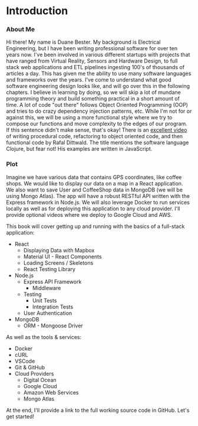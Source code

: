 # Introduction

### About Me

Hi there! My name is Duane Bester. My background is Electrical Engineering, but I have been writing professional software for over ten years now. I've been involved in various different startups with projects that have ranged from Virtual Reality, Sensors and Hardware Design, to full stack web applications and ETL pipelines ingesting 100's of thousands of articles a day. This has given me the ability to use many software languages and frameworks over the years. I've come to understand what good software engineering design looks like, and will go over this in the following chapters. I believe in learning by doing, so we will skip a lot of mundane programming theory and build something practical in a short amount of time. A lot of code "out there" follows Object Oriented Programming (OOP) and tries to do crazy dependency injection patterns, etc. While I'm not for or against this, we will be using a more functional style where we try to compose our functions and move complexity to the edges of our program. If this sentence didn't make sense, that's okay! There is an [excellent video](https://www.youtube.com/watch?v=vK1DazRK_a0) of writing procedural code, refactoring to object oriented code, and then functional code by Rafal Dittwald. The title mentions the software language Clojure, but fear not! His examples are written in JavaScript. 

### Plot
Imagine we have various data that contains GPS coordinates, like coffee shops. We would like to display our data on a map in a React application. We also want to save User and CoffeeShop data in MongoDB (we will be using Mongo Atlas). The app will have a robust RESTful API written with the Express framework in Node.js. We will also leverage Docker to run services locally as well as for deploying this application to any cloud provider. I'll provide optional videos where we deploy to Google Cloud and AWS.

This book will cover getting up and running with the basics of a full-stack application:

* React
    * Displaying Data with Mapbox
    * Material UI - React Components
    * Loading Screens / Skeletons
    * React Testing Library
* Node.js
    * Express API Framework
        * Middleware
    * Testing
        * Unit Tests
        * Integration Tests
    * User Authentication
* MongoDB
    * ORM - Mongoose Driver

As well as the tools & services:

* Docker
* cURL
* VSCode
* Git & GitHub
* Cloud Providers
    * Digital Ocean
    * Google Cloud
    * Amazon Web Services
    * Mongo Atlas

At the end, I'll provide a link to the full working source code in GitHub. Let's get started!